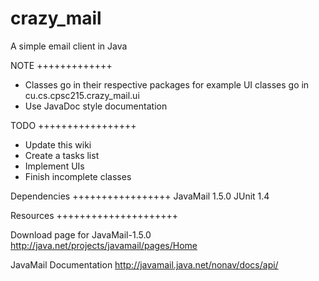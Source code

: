 crazy_mail
==========

A simple email client in Java

NOTE
+++++++++++++
- Classes go in their respective packages for example UI classes go in cu.cs.cpsc215.crazy_mail.ui
- Use JavaDoc style documentation


TODO
+++++++++++++++++
- Update this wiki
- Create a tasks list
- Implement UIs
- Finish incomplete classes

Dependencies
+++++++++++++++++
JavaMail 1.5.0
JUnit 1.4


Resources
+++++++++++++++++++++

Download page for JavaMail-1.5.0 http://java.net/projects/javamail/pages/Home

JavaMail Documentation http://javamail.java.net/nonav/docs/api/